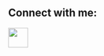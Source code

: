## Connect with me: 
 <a href=https://www.linkedin.com/in/radoslav-dimchev-408698239/> <img height="40em" src="https://cdn-icons-png.flaticon.com/512/61/61109.png" /><a/>

